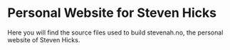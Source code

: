 # Personal Website for Steven Hicks
Here you will find the source files used to build stevenah.no, the personal website of Steven Hicks.
